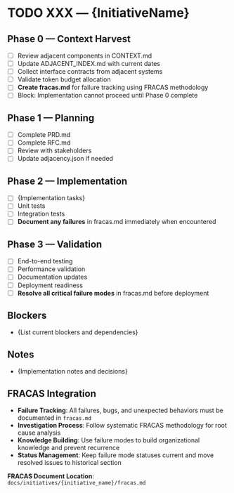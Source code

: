 # TODO XXX — {InitiativeName}

## Phase 0 — Context Harvest
- [ ] Review adjacent components in CONTEXT.md
- [ ] Update ADJACENT_INDEX.md with current dates
- [ ] Collect interface contracts from adjacent systems
- [ ] Validate token budget allocation
- [ ] **Create fracas.md** for failure tracking using FRACAS methodology
- [ ] Block: Implementation cannot proceed until Phase 0 complete

## Phase 1 — Planning
- [ ] Complete PRD.md
- [ ] Complete RFC.md
- [ ] Review with stakeholders
- [ ] Update adjacency.json if needed

## Phase 2 — Implementation
- [ ] {Implementation tasks}
- [ ] Unit tests
- [ ] Integration tests
- [ ] **Document any failures** in fracas.md immediately when encountered

## Phase 3 — Validation
- [ ] End-to-end testing
- [ ] Performance validation
- [ ] Documentation updates
- [ ] Deployment readiness
- [ ] **Resolve all critical failure modes** in fracas.md before deployment

## Blockers
- {List current blockers and dependencies}

## Notes
- {Implementation notes and decisions}

## FRACAS Integration
- **Failure Tracking**: All failures, bugs, and unexpected behaviors must be documented in `fracas.md`
- **Investigation Process**: Follow systematic FRACAS methodology for root cause analysis
- **Knowledge Building**: Use failure modes to build organizational knowledge and prevent recurrence
- **Status Management**: Keep failure mode statuses current and move resolved issues to historical section

**FRACAS Document Location**: `docs/initiatives/{initiative_name}/fracas.md`